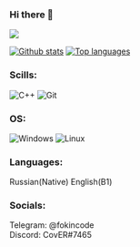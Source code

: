 ### Hi there 👋

<img src="https://komarev.com/ghpvc/?username=coverushka"/>

[![Github stats](https://github-readme-stats.vercel.app/api?username=coverushka&theme=dark&show_icons=true)](https://github.com/coverushka?tab=repositories)
[![Top languages](https://github-readme-stats.vercel.app/api/top-langs/?username=coverushka&layout=compact&theme=dark)](https://github.com/coverushka?tab=repositories)

### Scills:

![C++](https://img.shields.io/badge/C%2B%2B-00599C?style=for-the-badge&logo=c%2B%2B&logoColor=white)
![Git](https://img.shields.io/badge/Git-2C2D72?style=for-the-badge&logo=git&logoColor=white)

### OS:

![Windows](https://img.shields.io/badge/Windows-0078D6?style=for-the-badge&logo=windows&logoColor=white)
![Linux](https://img.shields.io/badge/Linux-E95420?style=for-the-badge&logo=linux&logoColor=white)

### Languages:

Russian(Native)
English(B1)

### Socials:

Telegram: @fokincode <br/>
Discord: CovER#7465

<!--
**CovERUshKA/CovERUshKA** is a ✨ _special_ ✨ repository because its `README.md` (this file) appears on your GitHub profile.

Here are some ideas to get you started:

- 🔭 I’m currently working on ...
- 🌱 I’m currently learning ...
- 👯 I’m looking to collaborate on ...
- 🤔 I’m looking for help with ...
- 💬 Ask me about ...
- 📫 How to reach me: ...
- 😄 Pronouns: ...
- ⚡ Fun fact: ...
-->
